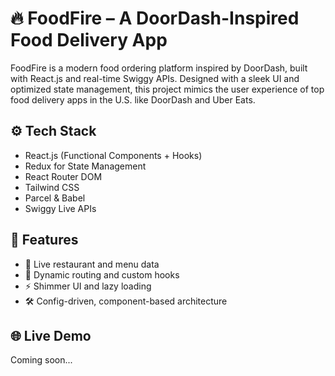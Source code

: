 # 🔥 FoodFire – A DoorDash-Inspired Food Delivery App

FoodFire is a modern food ordering platform inspired by DoorDash, built with React.js and real-time Swiggy APIs. Designed with a sleek UI and optimized state management, this project mimics the user experience of top food delivery apps in the U.S. like DoorDash and Uber Eats.

## ⚙️ Tech Stack
- React.js (Functional Components + Hooks)
- Redux for State Management
- React Router DOM
- Tailwind CSS
- Parcel & Babel
- Swiggy Live APIs

## 🚀 Features
- 🍔 Live restaurant and menu data
- 🔁 Dynamic routing and custom hooks
- ⚡ Shimmer UI and lazy loading
- 🛠 Config-driven, component-based architecture

## 🌐 Live Demo
Coming soon...
